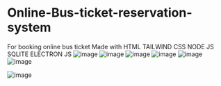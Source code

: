 # Online-Bus-ticket-reservation-system
For booking online bus ticket
Made with 
HTML
TAILWIND CSS
NODE JS
SQLITE
ELECTRON JS
![image](https://github.com/anishrajpandey/Online-Bus-ticket-reservation-system-ElectronJS/assets/74363280/c01168de-3dd0-4999-ad8d-a97e010c242e)
![image](https://github.com/anishrajpandey/Online-Bus-ticket-reservation-system-ElectronJS/assets/74363280/5499e920-9cd0-4fa0-80a4-b827a934691f)
![image](https://github.com/anishrajpandey/Online-Bus-ticket-reservation-system-ElectronJS/assets/74363280/edced932-5a42-47fd-b55f-88ee0d5df4e0)
![image](https://github.com/anishrajpandey/Online-Bus-ticket-reservation-system-ElectronJS/assets/74363280/e7d7972e-2772-40c0-8b74-3e0055f9f533)
![image](https://github.com/anishrajpandey/Online-Bus-ticket-reservation-system-ElectronJS/assets/74363280/5b307dea-bc2b-4575-96bb-04b47ddf0fb3)
![image](https://github.com/anishrajpandey/Online-Bus-ticket-reservation-system-ElectronJS/assets/74363280/cbc8b7d5-fe46-422a-9b97-c7306e9c1d8d)



![image](https://github.com/anishrajpandey/Online-Bus-ticket-reservation-system-ElectronJS/assets/74363280/105683b4-e056-4448-84e4-e1c2775bdf63)



